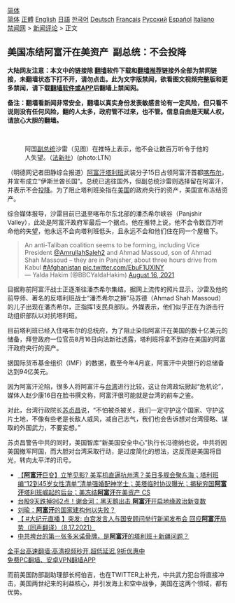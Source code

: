  <!-- 面包屑导航 --> <div class="breadcrumb"><!-- GTranslate: https://gtranslate.io/ -->  <div class="switcher notranslate">  <div class="selected">  <a href="#" onclick="return false;"> 简体</a>  </div>  <div class="option">  <a href="https://www.bannedbook.org" onclick="doGTranslate('zh-CN|zh-CN');jQuery('div.switcher div.selected a').html(jQuery(this).html());return false;" title="简体中文" class="nturl selected"> 简体</a>  <a href="https://www.bannedbook.org/zh-tw/" onclick="doGTranslate('zh-CN|zh-TW');jQuery('div.switcher div.selected a').html(jQuery(this).html());return false;" title="繁體中文" class="nturl"> 正體</a>  <a href="https://www.bannedbook.org/en/" onclick="doGTranslate('zh-CN|en');jQuery('div.switcher div.selected a').html(jQuery(this).html());return false;" title="English" class="nturl"> English</a>  <a href="https://www.bannedbook.org/ja/" onclick="doGTranslate('zh-CN|ja');jQuery('div.switcher div.selected a').html(jQuery(this).html());return false;" title="日本語" class="nturl"> 日語</a>  <a href="https://www.bannedbook.org/ko/" onclick="doGTranslate('zh-CN|ko');jQuery('div.switcher div.selected a').html(jQuery(this).html());return false;" title="한국어" class="nturl"> 한국어</a>  <a href="https://www.bannedbook.org/de/" onclick="doGTranslate('zh-CN|de');jQuery('div.switcher div.selected a').html(jQuery(this).html());return false;" title="Deutsch" class="nturl"> Deutsch</a>  <a href="https://www.bannedbook.org/fr/" onclick="doGTranslate('zh-CN|fr');jQuery('div.switcher div.selected a').html(jQuery(this).html());return false;" title="Français" class="nturl"> Français</a>  <a href="https://www.bannedbook.org/ru/" onclick="doGTranslate('zh-CN|ru');jQuery('div.switcher div.selected a').html(jQuery(this).html());return false;" title="Русский" class="nturl"> Русский</a>  <a href="https://www.bannedbook.org/es/" onclick="doGTranslate('zh-CN|es');jQuery('div.switcher div.selected a').html(jQuery(this).html());return false;" title="Español" class="nturl"> Español</a>  <a href="https://www.bannedbook.org/it/" onclick="doGTranslate('zh-CN|it');jQuery('div.switcher div.selected a').html(jQuery(this).html());return false;" title="Italiano" class="nturl"> Italiano</a>  </div>  </div>      <div class='breadcrumb-sub'><!-- Breadcrumb NavXT 6.3.0 --> <a href="https://www.bannedbook.org/" class="home">禁闻网</a> &gt; <a href="https://www.bannedbook.org/bnews/comments/" class="category">新闻评论</a> &gt; 正文</div></div><h2>美国冻结阿富汗在美资产  副总统：不会投降</h2> <p class="notice"><b>大陆网友注意：本文中的链接除 <a href="https://github.com/bannedbook/fanqiang" >翻墙</a>软件下载和<a href="https://github.com/killgcd/justmysocks/blob/master/README.md">翻墙推荐</a>链接外全部为禁网链接，未翻墙状态下打不开，请勿点击。此为文字版禁闻，欲看图文视频完整版和更多禁闻，请下载<a href="https://github.com/bannedbook/fanqiang">翻墙软件或APP</a>后翻墙上禁闻网。</p><p>备注：翻墙看新闻非常安全，翻墙以真实身份发表敏感言论有一定风险，但只看不说则没有任何风险，翻的人太多，政府管不过来，也不管。信息自由是天赋人权，请放心大胆的翻墙。</b></p>  <div class="entry"> <br /> <figure><a href="https://i1.wp.com/upload-images-bucket-v64rleca837do.s3.eu-west-1.amazonaws.com/wp-content/uploads/2021/08/17180149/phpqiYcJb.jpeg?fit=800%2C533&#038;ssl=1" data-caption="阿国副总统沙雷（见图）在推特上表示，他不会让数百万听令于他的人失望。（法新社）(photo:LTN)"></a><figcaption class="wp-caption-text">阿国<a href="https://www.bannedbook.org/bnews/tag/%e5%89%af%e6%80%bb%e7%bb%9f/" class="st_tag internal_tag" rel="tag" title="标签 副总统 下的日志">副总统</a>沙雷（见图）在推特上表示，他不会让数百万听令于他的人失望。（<a href="https://www.bannedbook.org/bnews/tag/%e6%b3%95%e6%96%b0%e7%a4%be/" class="st_tag internal_tag" rel="tag" title="标签 法新社 下的日志">法新社</a>）(photo:LTN)</figcaption></figure> <p>（明德网记者田静综合报道）<a href="https://www.bannedbook.org/bnews/tag/%e9%98%bf%e5%af%8c%e6%b1%97/" class="st_tag internal_tag" rel="tag" title="标签 阿富汗 下的日志">阿富汗</a><a href="https://www.bannedbook.org/bnews/tag/%e5%a1%94%e5%88%a9%e7%8f%ad/" class="st_tag internal_tag" rel="tag" title="标签 塔利班 下的日志">塔利班</a>武装分子15日占领阿富汗首都<a href="https://www.bannedbook.org/bnews/tag/%E5%96%80%E5%B8%83%E5%B0%94/" class="st_tag internal_tag" rel="tag" title="标签 喀布尔 下的日志">喀布尔</a>，并宣布成立“伊斯兰酋长国”。总统已逃往国外，但副总统沙雷则选择留在阿富汗，并表示不会<a href="https://www.bannedbook.org/bnews/tag/%e6%8a%95%e9%99%8d/" class="st_tag internal_tag" rel="tag" title="标签 投降 下的日志">投降</a>。为了阻止塔利班染指在<a href="https://www.bannedbook.org/bnews/tag/%e7%be%8e%e5%9b%bd/" class="st_tag internal_tag" rel="tag" title="标签 美国 下的日志">美国</a>的政府央行的资产，美国宣布冻结资产。</p> <p>综合媒体报导，沙雷目前已退至喀布尔东北部的潘杰希尔峡谷（Panjshir Valley），此处是阿富汗政府军最后一个据点。他在推特上说，他不会令数百万听命他的失望，他永远不会向塔利班低头，且永远不会和他们住在同一个屋檐下。</p>  <blockquote class="twitter-tweet" data-width="550" data-dnt="true"> An anti-Taliban coalition seems to be forming, including Vice President <a href="https://twitter.com/AmrullahSaleh2?ref_src=twsrc%5Etfw">@AmrullahSaleh2</a> and Ahmad Massoud, son of Ahmad Shah Massoud &#8211; they are in Panjsher, about three hours drive from Kabul <a href="https://twitter.com/hashtag/Afghanistan?src=hash&amp;ref_src=twsrc%5Etfw">#Afghanistan</a> <a href="https://t.co/EbuF1UXlNY">pic.twitter.com/EbuF1UXlNY</a><br/> &mdash; Yalda Hakim (@BBCYaldaHakim) <a href="https://twitter.com/BBCYaldaHakim/status/1427268431649333263?ref_src=twsrc%5Etfw">August 16, 2021</a><br/> </blockquote> <p>目据称前阿富汗战士正逐渐往潘杰希尔集结。据网上流传的照片显示，沙雷及他的前导师、著名的反塔利班战士“潘杰希尔之狮”马苏德（Ahmad Shah Massoud）的儿子出现在潘杰希尔，正指挥1支民兵部队。外媒表示，他们似乎正在为游击行动组织部队以对抗塔利班。</p> <p>目前塔利班已经入住喀布尔的总统府，为了阻止染指阿富汗在美国的数十亿美元的储备，拜登政府一位官员8月16日向法新社透露，塔利班将拿不到存在美国的阿富汗政府央行的资产。</p>  <p>据国际货币基金组织（IMF）的数据，截至今年4月底，阿富汗中央银行的总储备达到94亿美元。</p> <p>因为阿富汗沦陷，很多人将阿富汗与<a href="https://www.bannedbook.org/bnews/tag/%e5%8f%b0%e6%b9%be/" class="st_tag internal_tag" rel="tag" title="标签 台湾 下的日志">台湾</a>进行比较，这让台湾政坛掀起“危机论”，媒体人赵少康16日在脸书撰文称，阿富汗很可能就是台湾的前车之鉴。</p>  <p>对此，台湾行政院长<a href="https://www.bannedbook.org/bnews/tag/%E8%8B%8F%E8%B4%9E%E6%98%8C/" class="st_tag internal_tag" rel="tag" title="标签 苏贞昌 下的日志">苏贞昌</a>说，“不怕被杀被关，我们一定守护这个国家、守护这片土地，不像有些老是长敌人威风，减自己志气，我们也会告诉想对台湾侵略、谋取的外国武力，不要妄想。”</p> <p>苏贞昌警告中共的同时，美国智库“新美国安全中心”执行长冯德纳也说，中共将因美国撤军阿国，而大胆对台湾采取行动，是过度简化的想法，这反而是美国将目光，转向太平洋的讯号。</p>  <ul class='op-related-articles' title='相关阅读'> <li><a href='https://www.bannedbook.org/bnews/bannedvideo/20210818/1608134.html' target='_blank'>【<b>阿富汗</b>巨变】立竿见影? 美军机直逼杭州湾？美日多舰会聚东海；塔利班编“12到45岁女性清单”清单强婚配神学士；美塔临时协议曝光；揭秘穷国<b>阿富汗</b>塔利班崛起的后台；美冻结<b>阿富汗</b>在美资产 CS</a></li> <li><a href='https://www.bannedbook.org/bnews/cnnews/20210818/1608133.html' target='_blank'>台股9天跌掉962点！谢金河：黑天鹅出击 <b>阿富汗</b>开启地缘政治新变数</a></li> <li><a href='https://www.bannedbook.org/bnews/baitai/20210818/1608130.html' target='_blank'>刘瑜：<b>阿富汗</b>的国家建构何以失败？</a></li> <li><a href='https://www.bannedbook.org/bnews/bannedvideo/20210818/1608129.html' target='_blank'>【 #大纪元直播 】突发: 白宫发言人与国安顾问举行新闻发布会 回应<b>阿富汗</b>局势（同声翻译）（8.17.2021）</a></li> <li><a href='https://www.bannedbook.org/bnews/taiwannews/20210818/1608127.html' target='_blank'>中共垮台的第一张多米诺骨牌，是<b>阿富汗</b>的塔利班＋新疆问题？</a></li> </ul> <p class="texttj"> <a href="https://github.com/bannedbook/fanqiang/wiki/V2ray%E6%9C%BA%E5%9C%BA" target="_blank">全平台高速翻墙:高清视频秒开,超低延迟,9折优惠中</a><br/> <a href="https://github.com/bannedbook/fanqiang/wiki/%E7%A6%81%E9%97%BB%E7%BD%91%E5%AE%89%E5%8D%93%E7%BF%BB%E5%A2%99%E6%96%B0%E9%97%BBAPP" target="_blank">免费PC翻墙、安卓VPN翻墙APP</a></p><p>而前美国防部副助理部长柯伯吉，也在TWITTER上补充，中共武力犯台将直接冲击，美国两世纪来的利益核心，并引发海上和空中战争，美国在这两个领域，都有优势。</p><a name='sharetosocial'></a>  <div style="margin-bottom:5px;padding-bottom:5px;clear:both"> <div id="archive-pix-1" class="banner-ads"> <!-- AuctionX Display platform tag START --> <div id="26318x728x90x621x_ADSLOT2" clicktrack="%%CLICK_URL_ESC%%"></div> <!-- AuctionX Display platform tag END --> </div> <div id="archive-pix-2" class="banner-ads"> <!-- AuctionX Display platform tag START --> <div id="26315x300x250x621x_ADSLOT2" clicktrack="%%CLICK_URL_ESC%%"></div> <!-- AuctionX Display platform tag END --> </div> </div>  <div id="archive-pix-1" class="banner-ads"> <!-- AuctionX Display platform tag START --> <div id="26318x728x90x621x_ADSLOT3" clicktrack="%%CLICK_URL_ESC%%"></div> <!-- AuctionX Display platform tag END --> </div> </div><!--END ENTRY--> 